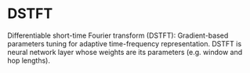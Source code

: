 # DSTFT
Differentiable short-time Fourier transform (DSTFT): Gradient-based parameters tuning for adaptive time-frequency representation.
DSTFT is neural network layer whose weights are its parameters (e.g. window and hop lengths).
